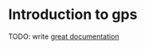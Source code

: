 # Introduction to gps

TODO: write [great documentation](http://jacobian.org/writing/great-documentation/what-to-write/)
